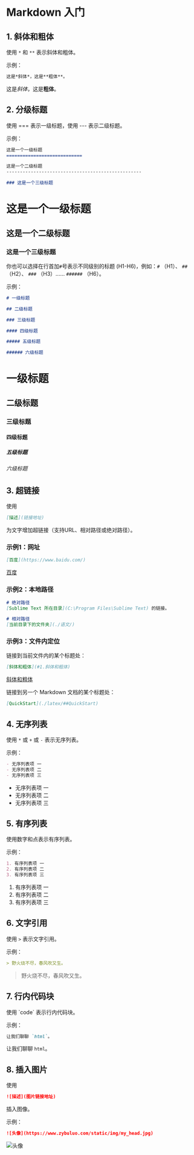 # Markdown 入门

## 1. 斜体和粗体

使用 `*` 和 `**` 表示斜体和粗体。

示例：

```markdown
这是*斜体*，这是**粗体**。
```

这是*斜体*，这是**粗体**。

## 2. 分级标题

使用 === 表示一级标题，使用 --- 表示二级标题。

示例：

```markdown
这是一个一级标题
============================

这是一个二级标题
--------------------------------------------------

### 这是一个三级标题
```

这是一个一级标题
============================

这是一个二级标题
--------------------------------------------------

### 这是一个三级标题

你也可以选择在行首加`#`号表示不同级别的标题 (H1-H6)，例如：`#` （H1）、 `##`（H2）、 `###` （H3）…… `######` （H6）。

示例：

```markdown
# 一级标题

## 二级标题

### 三级标题

#### 四级标题

##### 五级标题

###### 六级标题
```

# 一级标题

## 二级标题

### 三级标题

#### 四级标题

##### 五级标题

###### 六级标题

## 3. 超链接

使用 

```markdown
[描述](链接地址) 
```

为文字增加超链接（支持URL、相对路径或绝对路径）。

### 示例1：网址

```markdown
[百度](https://www.baidu.com/)
```

[百度](https://www.baidu.com/) 

### 示例2：本地路径

```markdown
# 绝对路径
[Sublime Text 所在目录](C:\Program Files\Sublime Text) 的链接。

# 相对路径
[当前目录下的文件夹](./语文/)

```

### 示例3：文件内定位

链接到当前文件内的某个标题处：

```markdown
[斜体和粗体](#1.斜体和粗体)
```

[斜体和粗体](#_1-斜体和粗体)

链接到另一个 Markdown 文档的某个标题处：

```markdown
[QuickStart](./latex/##QuickStart)
```

## 4. 无序列表

使用 `*` 或 `+` 或 `-` 表示无序列表。

示例：

```Markdown
- 无序列表项 一
- 无序列表项 二
- 无序列表项 三
```



- 无序列表项 一
- 无序列表项 二
- 无序列表项 三

## 5. 有序列表

使用数字和点表示有序列表。

示例：

```Markdown
1. 有序列表项 一
2. 有序列表项 二
3. 有序列表项 三
```



1. 有序列表项 一
2. 有序列表项 二
3. 有序列表项 三

## 6. 文字引用

使用 `>` 表示文字引用。

示例：

```markdown
> 野火烧不尽，春风吹又生。
```

> 野火烧不尽，春风吹又生。

## 7. 行内代码块

使用 \`code` 表示行内代码块。

示例：

```Markdown
让我们聊聊 `html`。
```

让我们聊聊 `html`。

## 8. 插入图片

使用

```markdown
![描述](图片链接地址)
```

插入图像。

示例：

```Markdown
![头像](https://www.zybuluo.com/static/img/my_head.jpg)
```

![头像](https://www.zybuluo.com/static/img/my_head.jpg)

